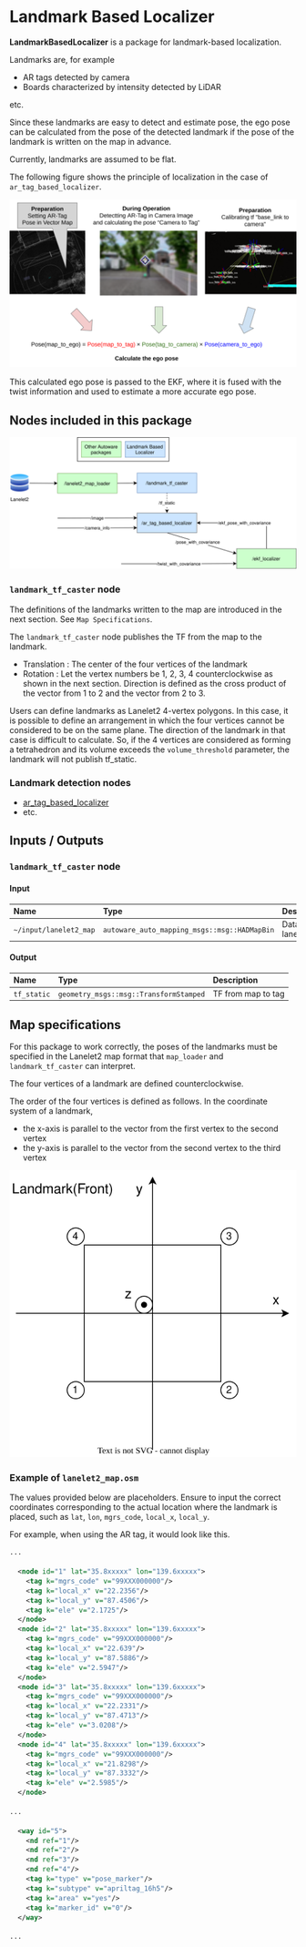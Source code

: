 # Landmark Based Localizer

**LandmarkBasedLocalizer** is a package for landmark-based localization.

Landmarks are, for example

* AR tags detected by camera
* Boards characterized by intensity detected by LiDAR

etc.

Since these landmarks are easy to detect and estimate pose, the ego pose can be calculated from the pose of the detected landmark if the pose of the landmark is written on the map in advance.

Currently, landmarks are assumed to be flat.

The following figure shows the principle of localization in the case of `ar_tag_based_localizer`.

![principle](./doc_image/principle.png)

This calculated ego pose is passed to the EKF, where it is fused with the twist information and used to estimate a more accurate ego pose.

## Nodes included in this package

![node diagram](./doc_image/node_diagram.drawio.svg)

### `landmark_tf_caster` node

The definitions of the landmarks written to the map are introduced in the next section. See `Map Specifications`.

The `landmark_tf_caster` node publishes the TF from the map to the landmark.

* Translation : The center of the four vertices of the landmark
* Rotation : Let the vertex numbers be 1, 2, 3, 4 counterclockwise as shown in the next section. Direction is defined as the cross product of the vector from 1 to 2 and the vector from 2 to 3.

Users can define landmarks as Lanelet2 4-vertex polygons.
In this case, it is possible to define an arrangement in which the four vertices cannot be considered to be on the same plane. The direction of the landmark in that case is difficult to calculate.
So, if the 4 vertices are considered as forming a tetrahedron and its volume exceeds the `volume_threshold` parameter, the landmark will not publish tf_static.

### Landmark detection nodes

* [ar_tag_based_localizer](./doc/ar_tag_based_localizer.md)
* etc.

## Inputs / Outputs

### `landmark_tf_caster` node

#### Input

| Name                   | Type                                         | Description      |
| :--------------------- | :------------------------------------------- | :--------------- |
| `~/input/lanelet2_map` | `autoware_auto_mapping_msgs::msg::HADMapBin` | Data of lanelet2 |

#### Output

| Name        | Type                                   | Description        |
| :---------- | :------------------------------------- | :----------------- |
| `tf_static` | `geometry_msgs::msg::TransformStamped` | TF from map to tag |

## Map specifications

For this package to work correctly, the poses of the landmarks must be specified in the Lanelet2 map format that `map_loader` and `landmark_tf_caster` can interpret.

The four vertices of a landmark are defined counterclockwise.

The order of the four vertices is defined as follows. In the coordinate system of a landmark,

* the x-axis is parallel to the vector from the first vertex to the second vertex
* the y-axis is parallel to the vector from the second vertex to the third vertex

![lanelet2 data structure](./doc_image/lanelet2_data_structure.drawio.svg)

### Example of `lanelet2_map.osm`

The values provided below are placeholders.
Ensure to input the correct coordinates corresponding to the actual location where the landmark is placed, such as `lat`, `lon`, `mgrs_code`, `local_x`, `local_y`.

For example, when using the AR tag, it would look like this.

```xml
...

  <node id="1" lat="35.8xxxxx" lon="139.6xxxxx">
    <tag k="mgrs_code" v="99XXX000000"/>
    <tag k="local_x" v="22.2356"/>
    <tag k="local_y" v="87.4506"/>
    <tag k="ele" v="2.1725"/>
  </node>
  <node id="2" lat="35.8xxxxx" lon="139.6xxxxx">
    <tag k="mgrs_code" v="99XXX000000"/>
    <tag k="local_x" v="22.639"/>
    <tag k="local_y" v="87.5886"/>
    <tag k="ele" v="2.5947"/>
  </node>
  <node id="3" lat="35.8xxxxx" lon="139.6xxxxx">
    <tag k="mgrs_code" v="99XXX000000"/>
    <tag k="local_x" v="22.2331"/>
    <tag k="local_y" v="87.4713"/>
    <tag k="ele" v="3.0208"/>
  </node>
  <node id="4" lat="35.8xxxxx" lon="139.6xxxxx">
    <tag k="mgrs_code" v="99XXX000000"/>
    <tag k="local_x" v="21.8298"/>
    <tag k="local_y" v="87.3332"/>
    <tag k="ele" v="2.5985"/>
  </node>

...

  <way id="5">
    <nd ref="1"/>
    <nd ref="2"/>
    <nd ref="3"/>
    <nd ref="4"/>
    <tag k="type" v="pose_marker"/>
    <tag k="subtype" v="apriltag_16h5"/>
    <tag k="area" v="yes"/>
    <tag k="marker_id" v="0"/>
  </way>

...

```

